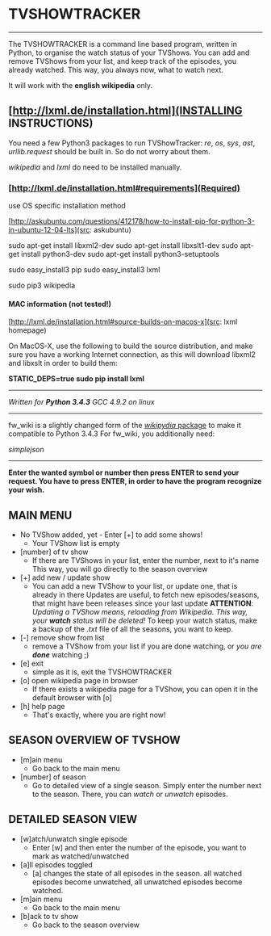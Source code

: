# TVSHOWTRACKER
____________________________________________________

The TVSHOWTRACKER is a command line based program,
written in Python,
to organise the watch status of your TVShows.
You can add and remove TVShows from your list,
and keep track of the episodes, you already watched.
This way, you always now, what to watch next.

It will work with the **english wikipedia** only.

## [http://lxml.de/installation.html](INSTALLING INSTRUCTIONS)

You need a few Python3 packages to run TVShowTracker:
*re*, *os*, *sys*, *ast*, *urllib.request*
should be built in. So do not worry about them.

*wikipedia* and *lxml* do need to be installed manually.

### [http://lxml.de/installation.html#requirements](Required)

use OS specific installation method

[http://askubuntu.com/questions/412178/how-to-install-pip-for-python-3-in-ubuntu-12-04-lts](src: askubuntu)

sudo apt-get install libxml2-dev
sudo apt-get install libxslt1-dev
sudo apt-get install python3-dev
sudo apt-get install python3-setuptools

sudo easy_install3 pip
sudo easy_install3 lxml

sudo pip3 wikipedia

#### MAC information (not tested!)
[http://lxml.de/installation.html#source-builds-on-macos-x](src: lxml homepage)

On MacOS-X, use the following to build the source distribution, 
and make sure you have a working Internet connection, 
as this will download libxml2 and libxslt in order to build them:

**STATIC_DEPS=true sudo pip install lxml**

____________________________________________________

*Written for **Python 3.4.3**
GCC 4.9.2 on linux*

____________________________________________________

fw_wiki is a slightly changed form of the 
[*wikipydia* package](http://github.com/j2labs/wikipydia)
to make it compatible to Python 3.4.3
For fw_wiki, you additionally need:

*simplejson*

____________________________________________________

**Enter the wanted symbol or number
then press ENTER to send your request.
You have to press ENTER, 
in order to have the program recognize your wish.**

## MAIN MENU

+ No TVShow added, yet - Enter [+] to add some shows!
  + Your TVShow list is empty
+ [number] of tv show
  + If there are TVShows in your list, enter the number, 
    next to it's name
    This way, you will go directly to the season overview
+ [+] add new / update show
  + You can add a new TVShow to your list, or update one, 
    that is already in there
    Updates are useful, to fetch new episodes/seasons, 
    that might have been releases since your last update
    **ATTENTION**: *Updating a TVShow means, 
    reloading from Wikipedia. 
    This way, your **watch** status will be deleted!*
    To keep your watch status, 
    make a backup of the *.txt* file of all the seasons, 
    you want to keep.
+ [-] remove show from list
  + remove a TVShow from your list if you are done watching, 
    or *you are **done*** watching ;)
+ [e] exit
  + simple as it is, exit the TVSHOWTRACKER
+ [o] open wikipedia page in browser
  + If there exists a wikipedia page for a TVShow, 
    you can open it in the default browser with [o]
+ [h] help page
  + That's exactly, where you are right now!
  
## SEASON OVERVIEW OF TVSHOW

+ [m]ain menu
  + Go back to the main menu
+ [number] of season
  + Go to detailed view of a single season.
    Simply enter the number next to the season.
    There, you can *watch* or *unwatch* episodes.
    
## DETAILED SEASON VIEW

+ [w]atch/unwatch single episode
  + Enter [w] and then enter the number of the episode,
    you want to mark as watched/unwatched
+ [a]ll episodes toggled
  + [a] changes the state of all episodes in the season.
    all watched episodes become unwatched,
    all unwatched episodes become watched.
+ [m]ain menu
  + Go back to the main menu
+ [b]ack to tv show
  + Go back to the season overview

